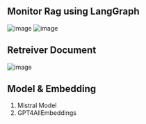 ## Monitor Rag using LangGraph
![image](https://github.com/Aman9868/Crops-RAG-System/assets/60923869/d1d866fd-55ca-4cd2-85a4-896ec05ea0ea)
![image](https://github.com/Aman9868/Crops-RAG-System/assets/60923869/82e7551e-84dc-4f3d-8ce0-21340a3cc63a)

## Retreiver Document
![image](https://github.com/Aman9868/Crops-RAG-System/assets/60923869/d628a0ac-4133-405c-9c77-255385529518)

## Model & Embedding
1. Mistral Model
2. GPT4AllEmbeddings


